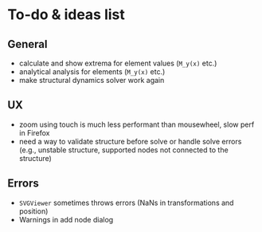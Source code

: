 # To-do & ideas list

## General

- calculate and show extrema for element values (`M_y(x)` etc.)
- analytical analysis for elements (`M_y(x)` etc.)
- make structural dynamics solver work again

## UX
- zoom using touch is much less performant than mousewheel, slow perf in Firefox
- need a way to validate structure before solve or handle solve errors (e.g., unstable structure, supported nodes not connected to the structure)

## Errors

- `SVGViewer` sometimes throws errors (NaNs in transformations and position)
- Warnings in add node dialog
